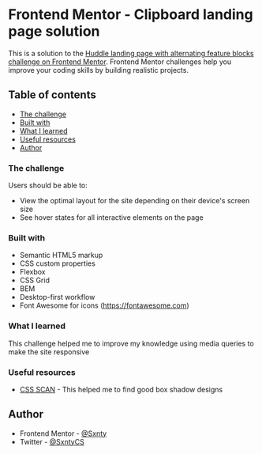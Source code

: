 # Frontend Mentor - Clipboard landing page solution

This is a solution to the [Huddle landing page with alternating feature blocks challenge on Frontend Mentor](https://www.frontendmentor.io/challenges/huddle-landing-page-with-alternating-feature-blocks-5ca5f5981e82137ec91a5100). Frontend Mentor challenges help you improve your coding skills by building realistic projects. 

## Table of contents
  - [The challenge](#the-challenge)
  - [Built with](#built-with)
  - [What I learned](#what-i-learned)
  - [Useful resources](#useful-resources)
  - [Author](#author)


### The challenge

Users should be able to:

- View the optimal layout for the site depending on their device's screen size
- See hover states for all interactive elements on the page

### Built with

- Semantic HTML5 markup
- CSS custom properties
- Flexbox
- CSS Grid
- BEM
- Desktop-first workflow
- Font Awesome for icons (https://fontawesome.com)


### What I learned


This challenge helped me to improve my knowledge using media queries to make the site responsive



### Useful resources

- [CSS SCAN](https://getcssscan.com/css-box-shadow-examples) - This helped me to find good box shadow designs


## Author

- Frontend Mentor - [@Sxnty](https://www.frontendmentor.io/profile/Sxnty)
- Twitter - [@SxntyCS](https://www.twitter.com/sxntycs)
